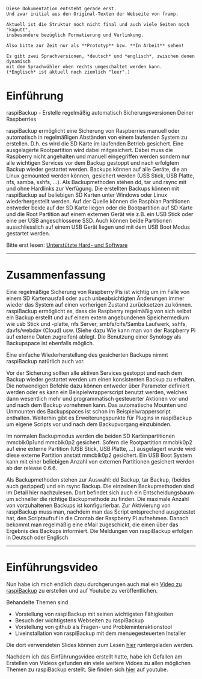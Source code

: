 ``` admonish info title="Work in progress"
Diese Dokumentation entsteht gerade erst.
Und zwar initial aus den Original-Texten der Webseite von framp.

Aktuell ist die Struktur noch nicht final und auch viele Seiten noch "kaputt",
insbesondere bezüglich Formatierung und Verlinkung.

Also bitte zur Zeit nur als **Prototyp** bzw. **In Arbeit** sehen!

Es gibt zwei Sprachversionen, *deutsch* und *englisch*, zwischen denen dynamisch
mit dem Sprachwähler oben rechts umgeschaltet werden kann.
(*Englisch* ist aktuell noch ziemlich "leer".)

```

# Einführung

raspiBackup - Erstelle regelmäßig automatisch Sicherungsversionen Deiner Raspberries


raspiBackup ermöglicht eine Sicherung von Raspberries manuell oder automatisch
in regelmäßigen Abständen von einem laufenden System zu erstellen. D.h. es wird
die SD Karte im laufenden Betrieb gesichert. Eine ausgelagerte Rootpartition
wird dabei mitgesichert. Dabei muss die Raspberry nicht angehalten und manuell
eingegriffen werden sondern nur alle wichtigen Services vor dem Backup gestoppt
und nach erfolgtem Backup wieder gestartet werden. Backups können auf alle
Geräte, die an Linux gemounted werden können, gesichert werden (USB Stick, USB
Platte, nfs, samba, sshfs, ...). Als Backupmethoden stehen dd, tar und rsync
mit und ohne Hardlinks zur Verfügung. Die erstellten Backups können mit
raspiBackup auf beliebigen SD Karten unter Windows oder Linux wiederhergestellt
werden. Auf der Quelle können die Raspbian Partitionen entweder beide auf der
SD Karte liegen oder die Bootpartition auf SD Karte und die Root Partition auf
einem externen Gerät wie z.B. ein USB Stick oder eine per USB angeschlossene
SSD. Auch können beide Partitionen ausschliesslich auf einem USB Gerät liegen
und mit dem USB Boot Modus gestartet werden.


Bitte erst lesen: [Unterstützte Hard- und Software](supported-hardware-and-software.md)

-------------------


# Zusammenfassung

Eine regelmäßige Sicherung von Raspberry Pis ist wichtig um im Falle von einem
SD Kartenausfall oder auch unbeabsichtigten Änderungen immer wieder das System
auf einen vorherigen Zustand zurücksetzen zu können. raspiBackup ermöglicht es,
dass die Raspberry regelmäßig von sich selbst ein Backup erstellt und auf einem
extern angebundenen Speichermedium wie usb Stick und -platte, nfs Server,
smbfs/cifs/Samba Laufwerk, sshfs, davfs/webdav (Cloud) usw. (Siehe dazu Wie
kann man von der Raspberry Pi auf externe Daten zugreifen) ablegt. Die
Benutzung einer Synology als Backupspace ist ebenfalls möglich.

Eine einfache Wiederherstellung des gesicherten Backups nimmt raspiBackup
natürlich auch vor.

Vor der Sicherung sollten alle aktiven Services gestoppt und nach dem Backup
wieder gestartet werden um einen konsistenten Backup zu erhalten. Die
notwendigen Befehle dazu können entweder über Parameter definiert werden oder
es kann ein Beispielwrapperscript benutzt werden, welches dann wesentlich mehr
und programmatisch gesteuerter Aktionen vor und und nach dem Backup vornehmen
kann. Das automatische Mounten und Unmounten des Backupspaces ist schon im
Beispielwrapperscript enthalten. Weiterhin gibt es Erweiterungspunkte für
Plugins in raspiBackup um eigene Scripts vor und nach dem Backupvorgang
einzubinden.

Im normalen Backupmodus werden die beiden SD Kartenpartitionen mmcblk0p1und
mmcblk0p2 gesichert. Sofern die Rootpartition mmcblk0p2 auf eine externe
Partition (USB Stick, USB Platte, ...) ausgelagert wurde wird diese externe
Partition anstatt mmcblk0p2 gesichert. Ein USB Boot System kann mit einer
beliebigen Anzahl von externen Partitionen gesichert werden ab der release
0.6.6.

Als Backupmethoden stehen zur Auswahl: dd Backup, tar Backup, (beides auch
gezipped) und ein rsync Backup. Die einzelnen Backupmethoden sind im Detail
hier nachzulesen. Dort befindet sich auch ein Entscheidungsbaum um schneller
die richtige Backupmethode zu finden. Die maximale Anzahl von vorzuhaltenen
Backups ist konfigurierbar. Zur Aktivierung von raspiBackup muss man, nachdem
man das Script entsprechend ausgetestet hat, den Scriptaufruf in die Crontab
der Raspberry Pi aufnehmen. Danach bekommt man regelmäßig eine eMail
zugeschickt, die einen über das Ergebnis des Backups informiert. Die Meldungen
von raspiBackup erfolgen in Deutsch oder Englisch

------------

# Einführungsvideo



Nun habe ich mich endlich dazu durchgerungen auch mal ein [Video zu raspiBackup](https://youtu.be/PuK_FNK674s) zu erstellen und auf Youtube zu veröffentlichen.

Behandelte Themen sind

  * Vorstellung von raspiBackup mit seinen wichtigsten Fähigkeiten
  * Besuch der wichtigstens Webseiten zu raspiBackup
  * Vorstellung von github als Fragen- und Probleminteraktionstool
  * Liveinstallation von raspiBackup mit dem menuegesteuerten Installer

Die dort verwendeten Slides können zum Lesen [hier](https://www.linux-tips-and-tricks.de/de/downloads/raspibackup-de-pdf/download) runtergeladen werden.

Nachdem ich das Einführungsvideo erstellt hatte,
habe ich Gefallen am Erstellen von Videos gefunden
ein viele weitere Vidoes zu allen möglichen Themen zu raspiBackup erstellt.
Sie finden sich [hier](https://www.youtube.com/watch?v=VP5N_cDrUNU) auf youtube.


